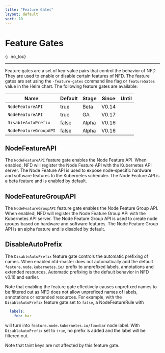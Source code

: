 ```yaml
---
title: "Feature Gates"
layout: default
sort: 10
---
```


# Feature Gates
{: .no_toc}

---

Feature gates are a set of key-value pairs that control the behavior of NFD.
They are used to enable or disable certain features of NFD.
The feature gates are set using the `-feature-gates` command line flag or
`featureGates` value in the Helm chart. The following feature gates are available:

| Name                  | Default | Stage  | Since   | Until  |
| --------------------- | ------- | ------ | ------- | ------ |
| `NodeFeatureAPI`      | true    | Beta   | V0.14   |        |
| `NodeFeatureAPI`      | true    | GA     | V0.17   |        |
| `DisableAutoPrefix`   | false   | Alpha  | V0.16   |        |
| `NodeFeatureGroupAPI` | false   | Alpha  | V0.16   |        |

## NodeFeatureAPI

The `NodeFeatureAPI` feature gate enables the Node Feature API.
When enabled, NFD will register the Node Feature API with the Kubernetes API
server. The Node Feature API is used to expose node-specific hardware and
software features to the Kubernetes scheduler. The Node Feature API is a beta
feature and is enabled by default.

## NodeFeatureGroupAPI

The `NodeFeatureGroupAPI` feature gate enables the Node Feature Group API.
When enabled, NFD will register the Node Feature Group API with the Kubernetes API
server. The Node Feature Group API is used to create node groups based on
hardware and software features. The Node Feature Group API is an alpha feature
and is disabled by default.

## DisableAutoPrefix

The `DisableAutoPrefix` feature gate controls the automatic prefixing of names.
When enabled nfd-master does not automatically add the default
`feature.node.kubernetes.io/` prefix to unprefixed labels, annotations and
extended resources. Automatic prefixing is the default behavior in NFD v0.16
and earlier.

Note that enabling the feature gate effectively causes unprefixed names to be
filtered out as NFD does not allow unprefixed names of labels, annotations or
extended resources. For example, with the `DisableAutoPrefix` feature gate set
to `false`, a NodeFeatureRule with

```yaml
  labels:
    foo: bar
```

will turn into `feature.node.kubernetes.io/foo=bar` node label. With
`DisableAutoPrefix` set to `true`, no prefix is added and the label will be
filtered out.

Note that taint keys are not affected by this feature gate.
